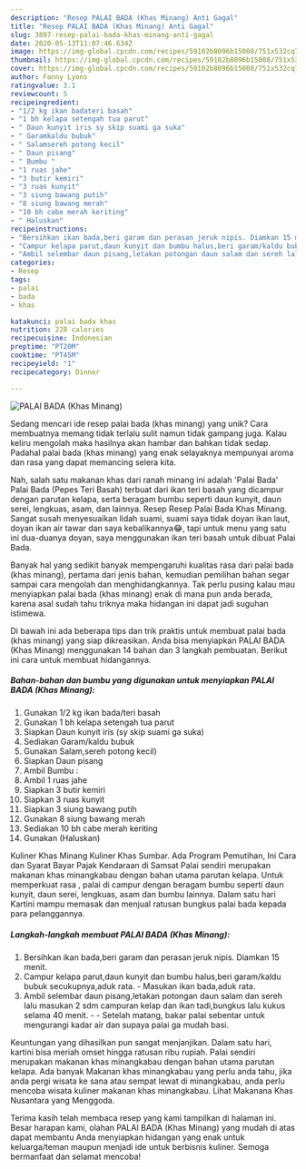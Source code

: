 ```yaml
---
description: "Resep PALAI BADA (Khas Minang) Anti Gagal"
title: "Resep PALAI BADA (Khas Minang) Anti Gagal"
slug: 3897-resep-palai-bada-khas-minang-anti-gagal
date: 2020-05-13T11:07:46.634Z
image: https://img-global.cpcdn.com/recipes/59102b8096b15008/751x532cq70/palai-bada-khas-minang-foto-resep-utama.jpg
thumbnail: https://img-global.cpcdn.com/recipes/59102b8096b15008/751x532cq70/palai-bada-khas-minang-foto-resep-utama.jpg
cover: https://img-global.cpcdn.com/recipes/59102b8096b15008/751x532cq70/palai-bada-khas-minang-foto-resep-utama.jpg
author: Fanny Lyons
ratingvalue: 3.1
reviewcount: 5
recipeingredient:
- "1/2 kg ikan badateri basah"
- "1 bh kelapa setengah tua parut"
- " Daun kunyit iris sy skip suami ga suka"
- " Garamkaldu bubuk"
- " Salamsereh potong kecil"
- " Daun pisang"
- " Bumbu "
- "1 ruas jahe"
- "3 butir kemiri"
- "3 ruas kunyit"
- "3 siung bawang putih"
- "8 siung bawang merah"
- "10 bh cabe merah keriting"
- " Haluskan"
recipeinstructions:
- "Bersihkan ikan bada,beri garam dan perasan jeruk nipis. Diamkan 15 menit."
- "Campur kelapa parut,daun kunyit dan bumbu halus,beri garam/kaldu bubuk secukupnya,aduk rata. Masukan ikan bada,aduk rata."
- "Ambil selembar daun pisang,letakan potongan daun salam dan sereh lalu masukan 2 sdm campuran kelap dan ikan tadi,bungkus lalu kukus selama 40 menit.  Setelah matang, bakar palai sebentar untuk mengurangi kadar air dan supaya palai ga mudah basi."
categories:
- Resep
tags:
- palai
- bada
- khas

katakunci: palai bada khas 
nutrition: 228 calories
recipecuisine: Indonesian
preptime: "PT20M"
cooktime: "PT45M"
recipeyield: "1"
recipecategory: Dinner

---
```



![PALAI BADA (Khas Minang)](https://img-global.cpcdn.com/recipes/59102b8096b15008/751x532cq70/palai-bada-khas-minang-foto-resep-utama.jpg)

Sedang mencari ide resep palai bada (khas minang) yang unik? Cara membuatnya memang tidak terlalu sulit namun tidak gampang juga. Kalau keliru mengolah maka hasilnya akan hambar dan bahkan tidak sedap. Padahal palai bada (khas minang) yang enak selayaknya mempunyai aroma dan rasa yang dapat memancing selera kita.

Nah, salah satu makanan khas dari ranah minang ini adalah &#39;Palai Bada&#39; Palai Bada (Pepes Teri Basah) terbuat dari ikan teri basah yang dicampur dengan parutan kelapa, serta beragam bumbu seperti daun kunyit, daun serei, lengkuas, asam, dan lainnya. Resep Resep Palai Bada Khas Minang. Sangat susah menyesuaikan lidah suami, suami saya tidak doyan ikan laut, doyan ikan air tawar dan saya kebalikannya😂, tapi untuk menu yang satu ini dua-duanya doyan, saya menggunakan ikan teri basah untuk dibuat Palai Bada.

Banyak hal yang sedikit banyak mempengaruhi kualitas rasa dari palai bada (khas minang), pertama dari jenis bahan, kemudian pemilihan bahan segar sampai cara mengolah dan menghidangkannya. Tak perlu pusing kalau mau menyiapkan palai bada (khas minang) enak di mana pun anda berada, karena asal sudah tahu triknya maka hidangan ini dapat jadi suguhan istimewa.


Di bawah ini ada beberapa tips dan trik praktis untuk membuat palai bada (khas minang) yang siap dikreasikan. Anda bisa menyiapkan PALAI BADA (Khas Minang) menggunakan 14 bahan dan 3 langkah pembuatan. Berikut ini cara untuk membuat hidangannya.

<!--inarticleads1-->

##### Bahan-bahan dan bumbu yang digunakan untuk menyiapkan PALAI BADA (Khas Minang):

1. Gunakan 1/2 kg ikan bada/teri basah
1. Gunakan 1 bh kelapa setengah tua parut
1. Siapkan  Daun kunyit iris (sy skip suami ga suka)
1. Sediakan  Garam/kaldu bubuk
1. Gunakan  Salam,sereh potong kecil)
1. Siapkan  Daun pisang
1. Ambil  Bumbu :
1. Ambil 1 ruas jahe
1. Siapkan 3 butir kemiri
1. Siapkan 3 ruas kunyit
1. Siapkan 3 siung bawang putih
1. Gunakan 8 siung bawang merah
1. Sediakan 10 bh cabe merah keriting
1. Gunakan  (Haluskan)


Kuliner Khas Minang Kuliner Khas Sumbar. Ada Program Pemutihan, Ini Cara dan Syarat Bayar Pajak Kendaraan di Samsat Palai sendiri merupakan makanan khas minangkabau dengan bahan utama parutan kelapa. Untuk memperkuat rasa , palai di campur dengan beragam bumbu seperti daun kunyit, daun serei, lengkuas, asam dan bumbu lainnya. Dalam satu hari Kartini mampu memasak dan menjual ratusan bungkus palai bada kepada para pelanggannya. 

<!--inarticleads2-->

##### Langkah-langkah membuat PALAI BADA (Khas Minang):

1. Bersihkan ikan bada,beri garam dan perasan jeruk nipis. Diamkan 15 menit.
1. Campur kelapa parut,daun kunyit dan bumbu halus,beri garam/kaldu bubuk secukupnya,aduk rata. - Masukan ikan bada,aduk rata.
1. Ambil selembar daun pisang,letakan potongan daun salam dan sereh lalu masukan 2 sdm campuran kelap dan ikan tadi,bungkus lalu kukus selama 40 menit. -  - Setelah matang, bakar palai sebentar untuk mengurangi kadar air dan supaya palai ga mudah basi.


Keuntungan yang dihasilkan pun sangat menjanjikan. Dalam satu hari, kartini bisa meriah omset hingga ratusan ribu rupiah. Palai sendiri merupakan makanan khas minangkabau dengan bahan utama parutan kelapa. Ada banyak Makanan khas minangkabau yang perlu anda tahu, jika anda pergi wisata ke sana atau sempat lewat di minangkabau, anda perlu mencoba wisata kuliner makanan khas minangkabau. Lihat Makanana Khas Nusantara yang Menggoda. 

Terima kasih telah membaca resep yang kami tampilkan di halaman ini. Besar harapan kami, olahan PALAI BADA (Khas Minang) yang mudah di atas dapat membantu Anda menyiapkan hidangan yang enak untuk keluarga/teman maupun menjadi ide untuk berbisnis kuliner. Semoga bermanfaat dan selamat mencoba!
